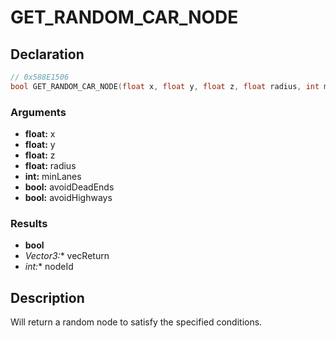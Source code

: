 # GET_RANDOM_CAR_NODE

## Declaration
```cpp
// 0x588E1506
bool GET_RANDOM_CAR_NODE(float x, float y, float z, float radius, int minLanes, bool avoidDeadEnds, bool avoidHighways, Vector3* vecReturn, int* nodeId);
```

### Arguments
- **float:** x
- **float:** y
- **float:** z
- **float:** radius
- **int:** minLanes
- **bool:** avoidDeadEnds
- **bool:** avoidHighways

### Results
- **bool**
- **Vector3*:** vecReturn
- **int*:** nodeId

## Description
Will return a random node to satisfy the specified conditions.